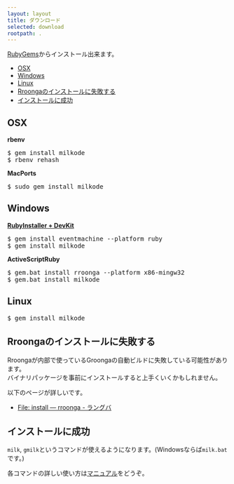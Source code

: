```yaml
---
layout: layout
title: ダウンロード
selected: download
rootpath: .
---
```

[RubyGems](https://rubygems.org/gems/milkode)からインストール出来ます。

- [OSX](#osx)
- [Windows](#windows)
- [Linux](#linux)
- [Rroongaのインストールに失敗する](#install-rroonga)
- [インストールに成功](#success)

## <a id="osx"></a> OSX 
**rbenv**

<pre>
$ gem install milkode
$ rbenv rehash
</pre>

**MacPorts**

<pre>
$ sudo gem install milkode
</pre>

## <a id="windows"></a> Windows

**[RubyInstaller + DevKit](https://rubyinstaller.org/downloads/)**

<pre>
$ gem install eventmachine --platform ruby
$ gem install milkode
</pre>

**ActiveScriptRuby**

<pre>
$ gem.bat install rroonga --platform x86-mingw32
$ gem.bat install milkode
</pre>
 
## <a id="linux"></a> Linux

<pre>
$ gem install milkode
</pre>

## <a id="install-rroonga"></a> Rroongaのインストールに失敗する

Rroongaが内部で使っているGroongaの自動ビルドに失敗している可能性があります。<br>
バイナリパッケージを事前にインストールすると上手くいくかもしれません。

以下のページが詳しいです。

- [File: install — rroonga - ラングバ](http://ranguba.org/rroonga/ja/file.install.html)

## <a id="success"></a> インストールに成功

`milk`, `gmilk`というコマンドが使えるようになります。(Windowsならば`milk.bat`です。)

各コマンドの詳しい使い方は[マニュアル](./manual.html)をどうぞ。
